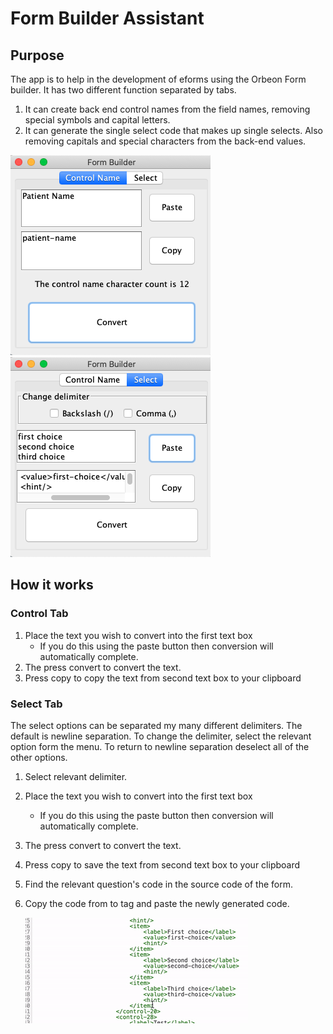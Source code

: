 # Form Builder Assistant
## Purpose 
The app is to help in the development of eforms using the Orbeon Form builder. It has two different function separated by tabs. 
  1. It can create back end control names from the field names, removing special symbols and capital letters.
  2. It can generate the single select code that makes up single selects. Also removing capitals and special characters from the back-end values. 
  
  ![Control Name](Images/controlNameTab.png)   ![Select](Images/selectTab.png)  

## How it works 
### Control Tab

   1. Place the text you wish to convert into the first text box 
      * If you do this using the paste button then conversion will automatically complete. 
   2. The press convert to convert the text. 
   3. Press copy to copy the text from second text box to your clipboard

### Select Tab
The select options can be separated my many different delimiters. The default is newline separation. To change the delimiter, select the relevant option form the menu. To return to newline separation deselect all of the other options. 
  
   1. Select relevant delimiter. 
   2. Place the text you wish to convert into the first text box 
      * If you do this using the paste button then conversion will automatically complete. 
   2. The press convert to convert the text. 
   3. Press copy to save the text from second text box to your clipboard
   4. Find the relevant question's code in the source code of the form. 
   5. Copy the code from <item> to <item> tag and paste the newly generated code. 

      ![Control Name](Images/selectCodeExample.gif)
